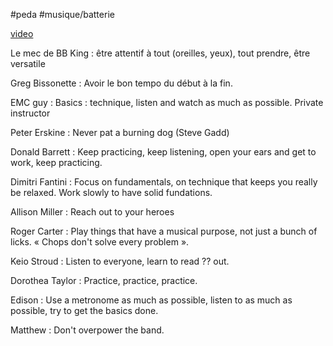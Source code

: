 #peda #musique/batterie

[video](https://www.youtube.com/watch?v=PA1VCM6aa1c)

Le mec de BB King :
être attentif à tout (oreilles, yeux), tout prendre, être versatile

Greg Bissonette :
Avoir le bon tempo du début à la fin.

EMC guy :
Basics : technique, listen and watch as much as possible. Private instructor

Peter Erskine :
Never pat a burning dog (Steve Gadd)

Donald Barrett :
Keep practicing, keep listening, open your ears and get to work, keep practicing.

Dimitri Fantini :
Focus on fundamentals, on technique that keeps you really be relaxed. Work slowly to have solid fundations.

Allison Miller :
Reach out to your heroes

Roger Carter :
Play things that have a musical purpose, not just a bunch of licks. « Chops don't solve every problem ».

Keio Stroud :
Listen to everyone, learn to read ?? out.

Dorothea Taylor :
Practice, practice, practice.

Edison :
Use a metronome as much as possible, listen to as much as possible, try to get the basics done.

Matthew :
Don't overpower the band. 

